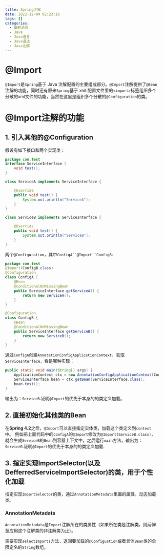 ```yaml
---
title: Spring注解  
date: 2022-12-04 02:23:16  
tags: []  
categories:
  - 编程语言
  - Java
  - Java语言
  - Java语法
  - Java注解
---
```

# @Import
`@Import`是`Spring`基于 Java 注解配置的主要组成部分。`@Import`注解提供了`@Bean`注解的功能，同时还有原来`Spring`基于 xml 配置文件里的`<import>`标签组织多个分散的xml文件的功能，当然在这里是组织多个分散的`@Configuration`的类。

# @Import注解的功能
## 1. 引入其他的@Configuration
  

假设有如下接口和两个实现类：

```java
package com.test
interface ServiceInterface {
    void test();
}

class ServiceA implements ServiceInterface {

    @Override
    public void test() {
        System.out.println("ServiceA");
    }
}

class ServiceB implements ServiceInterface {

    @Override
    public void test() {
        System.out.println("ServiceB");
    }
}
```

两个`@Configuration`，其中`ConfigA``@Import``ConfigB`:

```java
package com.test
@Import(ConfigB.class)
@Configuration
class ConfigA {
    @Bean
    @ConditionalOnMissingBean
    public ServiceInterface getServiceA() {
        return new ServiceA();
    }
}

@Configuration
class ConfigB {
    @Bean
    @ConditionalOnMissingBean
    public ServiceInterface getServiceB() {
        return new ServiceB();
    }
}
```

通过`ConfigA`创建`AnnotationConfigApplicationContext`，获取`ServiceInterface`，看是哪种实现：

```java
public static void main(String[] args) {
    ApplicationContext ctx = new AnnotationConfigApplicationContext(ConfigA.class);
    ServiceInterface bean = ctx.getBean(ServiceInterface.class);
    bean.test();
}
```

输出为：`ServiceB`.证明`@Import`的优先于本身的的类定义加载。

 ## 2. 直接初始化其他类的Bean
 在**Spring 4.2**之后，`@Import`可以直接指定实体类，加载这个类定义到`context`中。 例如把上面代码中的`ConfigA`的`@Import`修改为`@Import(ServiceB.class)`，就会生成`ServiceB`的`Bean`到容器上下文中，之后运行`main`方法，输出为：`ServiceB`.证明`@Import`的优先于本身的的类定义加载.

## 3. 指定实现ImportSelector(以及DefferredServiceImportSelector)的类，用于个性化加载
  
 指定实现`ImportSelector`的类，通过`AnnotationMetadata`里面的属性，动态加载类。
 ### AnnotationMetadata
 `AnnotationMetadata`是`Import`注解所在的类属性（如果所在类是注解类，则延伸至应用这个注解类的非注解类为止）。

需要实现`selectImports`方法，返回要加载的`@Configuation`或者具体`Bean`类的全限定名的`String`数组。


